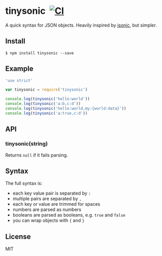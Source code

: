 # tinysonic&nbsp;&nbsp;[![CI](https://github.com/mcollina/tinysonic/actions/workflows/ci.yml/badge.svg)](https://github.com/mcollina/tinysonic/actions/workflows/ci.yml)


A quick syntax for JSON objects. Heavily inspired by
[jsonic](https://github.com/rjrodger/jsonic), but simpler.

## Install

```
$ npm install tinysonic --save
```

## Example

```js
'use strict'

var tinysonic = require('tinysonic')

console.log(tinysonic('hello:world'))
console.log(tinysonic('a:b,c:d'))
console.log(tinysonic('hello:world,my:{world:data}'))
console.log(tinysonic('a:true,c:d'))
```

## API

### tinysonic(string)

Returns `null` if it fails parsing.

## Syntax

The full syntax is:

* each key value pair is separated by `:`
* multiple pairs are separated by `,`
* each key or value are trimmed for spaces
* numbers are parsed as numbers
* booleans are parsed as booleans, e.g. `true` and `false`
* you can wrap objects with `{` and `}`

## License

MIT

